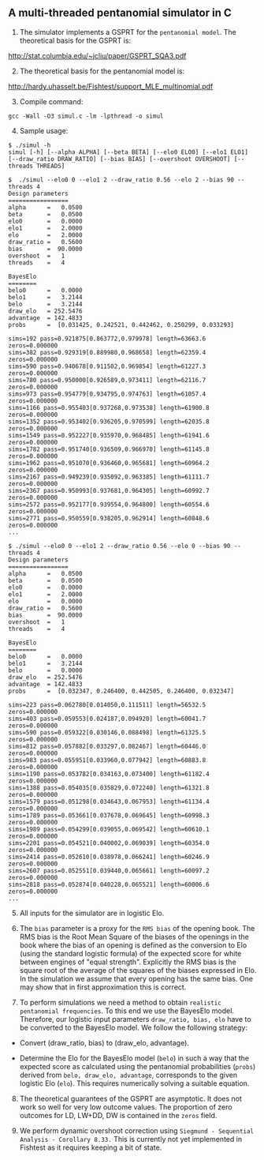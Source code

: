 ## A multi-threaded pentanomial simulator in C

1. The simulator implements a GSPRT for the `pentanomial model`.
The theoretical basis for the GSPRT is:

http://stat.columbia.edu/~jcliu/paper/GSPRT_SQA3.pdf

2. The theoretical basis for the pentanomial model is:

http://hardy.uhasselt.be/Fishtest/support_MLE_multinomial.pdf

3. Compile command:

```gcc -Wall -O3 simul.c -lm -lpthread -o simul```

4. Sample usage:

```
$ ./simul -h
simul [-h] [--alpha ALPHA] [--beta BETA] [--elo0 ELO0] [--elo1 ELO1] [--draw_ratio DRAW_RATIO] [--bias BIAS] [--overshoot OVERSHOOT] [--threads THREADS]

$  ./simul --elo0 0 --elo1 2 --draw_ratio 0.56 --elo 2 --bias 90 --threads 4
Design parameters
=================
alpha      =   0.0500
beta       =   0.0500
elo0       =   0.0000
elo1       =   2.0000
elo        =   2.0000
draw_ratio =   0.5600
bias       =  90.0000
overshoot  =   1
threads    =   4

BayesElo
========
belo0      =   0.0000
belo1      =   3.2144
belo       =   3.2144
draw_elo   = 252.5476
advantage  = 142.4833
probs      =  [0.031425, 0.242521, 0.442462, 0.250299, 0.033293]

sims=192 pass=0.921875[0.863772,0.979978] length=63663.6 zeros=0.000000
sims=382 pass=0.929319[0.889980,0.968658] length=62359.4 zeros=0.000000
sims=590 pass=0.940678[0.911502,0.969854] length=61227.3 zeros=0.000000
sims=780 pass=0.950000[0.926589,0.973411] length=62116.7 zeros=0.000000
sims=973 pass=0.954779[0.934795,0.974763] length=61057.4 zeros=0.000000
sims=1166 pass=0.955403[0.937268,0.973538] length=61900.8 zeros=0.000000
sims=1352 pass=0.953402[0.936205,0.970599] length=62035.8 zeros=0.000000
sims=1549 pass=0.952227[0.935970,0.968485] length=61941.6 zeros=0.000000
sims=1782 pass=0.951740[0.936509,0.966970] length=61145.8 zeros=0.000000
sims=1962 pass=0.951070[0.936460,0.965681] length=60964.2 zeros=0.000000
sims=2167 pass=0.949239[0.935092,0.963385] length=61111.7 zeros=0.000000
sims=2367 pass=0.950993[0.937681,0.964305] length=60992.7 zeros=0.000000
sims=2572 pass=0.952177[0.939554,0.964800] length=60554.6 zeros=0.000000
sims=2771 pass=0.950559[0.938205,0.962914] length=60848.6 zeros=0.000000
...

$ ./simul --elo0 0 --elo1 2 --draw_ratio 0.56 --elo 0 --bias 90 --threads 4
Design parameters
=================
alpha      =   0.0500
beta       =   0.0500
elo0       =   0.0000
elo1       =   2.0000
elo        =   0.0000
draw_ratio =   0.5600
bias       =  90.0000
overshoot  =   1
threads    =   4

BayesElo
========
belo0      =   0.0000
belo1      =   3.2144
belo       =   0.0000
draw_elo   = 252.5476
advantage  = 142.4833
probs      =  [0.032347, 0.246400, 0.442505, 0.246400, 0.032347]

sims=223 pass=0.062780[0.014050,0.111511] length=56532.5 zeros=0.000000
sims=403 pass=0.059553[0.024187,0.094920] length=60041.7 zeros=0.000000
sims=590 pass=0.059322[0.030146,0.088498] length=61325.5 zeros=0.000000
sims=812 pass=0.057882[0.033297,0.082467] length=60446.0 zeros=0.000000
sims=983 pass=0.055951[0.033960,0.077942] length=60883.8 zeros=0.000000
sims=1190 pass=0.053782[0.034163,0.073400] length=61182.4 zeros=0.000000
sims=1388 pass=0.054035[0.035829,0.072240] length=61321.8 zeros=0.000000
sims=1579 pass=0.051298[0.034643,0.067953] length=61134.4 zeros=0.000000
sims=1789 pass=0.053661[0.037678,0.069645] length=60998.3 zeros=0.000000
sims=1989 pass=0.054299[0.039055,0.069542] length=60610.1 zeros=0.000000
sims=2201 pass=0.054521[0.040002,0.069039] length=60354.0 zeros=0.000000
sims=2414 pass=0.052610[0.038978,0.066241] length=60246.9 zeros=0.000000
sims=2607 pass=0.052551[0.039440,0.065661] length=60097.2 zeros=0.000000
sims=2818 pass=0.052874[0.040228,0.065521] length=60006.6 zeros=0.000000
...
```
5. All inputs for the simulator are in logistic Elo.

6. The `bias` parameter is a proxy for the `RMS bias` of the opening
book.  The RMS bias is the Root Mean Square of the biases of the
openings in the book where the bias of an opening is defined as the
conversion to Elo (using the standard logistic formula) of the
expected score for white between engines of "equal
strength". Explicitly the RMS bias is the square root of the average
of the squares of the biases expressed in Elo. In the simulation we
assume that every opening has the same bias. One may show that in
first approximation this is correct.

7. To perform simulations we need a method to obtain `realistic
pentanomial frequencies`. To this end we use the BayesElo
model. Therefore, our logistic input parameters `draw_ratio, bias,
elo` have to be converted to the BayesElo model. We follow the
following strategy:

  * Convert (draw_ratio, bias) to (draw_elo, advantage).

  * Determine the Elo for the BayesElo model (`belo`) in such a way
that the expected score as calculated using the pentanomial
probabilities (`probs`) derived from `belo, draw_elo, advantage`,
corresponds to the given logistic Elo (`elo`). This requires
numerically solving a suitable equation.

8. The theoretical guarantees of the GSPRT are asymptotic.
It does not work so well for very low outcome values.
The proportion of zero outcomes for LD, LW+DD, DW is contained in the
`zeros` field.

9. We perform dynamic overshoot correction using `Siegmund -
Sequential Analysis - Corollary 8.33.` This is currently not yet
implemented in Fishtest as it requires keeping a bit of state.